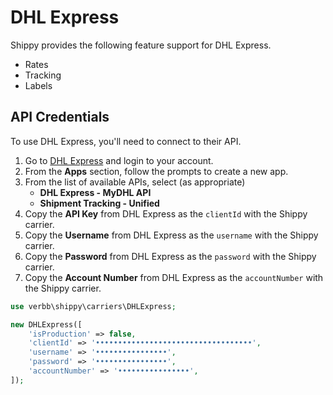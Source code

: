 # DHL Express
Shippy provides the following feature support for DHL Express.

- Rates
- Tracking
- Labels

## API Credentials
To use DHL Express, you'll need to connect to their API. 

1. Go to <a href="https://developer.dhl.com/api-catalog/" target="_blank">DHL Express</a> and login to your account.
1. From the **Apps** section, follow the prompts to create a new app.
1. From the list of available APIs, select (as appropriate)
    - **DHL Express - MyDHL API**
    - **Shipment Tracking - Unified**
1. Copy the **API Key** from DHL Express as the `clientId` with the Shippy carrier.
1. Copy the **Username** from DHL Express as the `username` with the Shippy carrier.
1. Copy the **Password** from DHL Express as the `password` with the Shippy carrier.
1. Copy the **Account Number** from DHL Express as the `accountNumber` with the Shippy carrier.

```php
use verbb\shippy\carriers\DHLExpress;

new DHLExpress([
    'isProduction' => false,
    'clientId' => '•••••••••••••••••••••••••••••••••••',
    'username' => '••••••••••••••••',
    'password' => '••••••••••••••••',
    'accountNumber' => '••••••••••••••••',
]);
```
